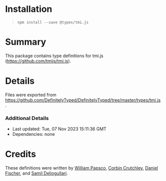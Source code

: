 # Installation
> `npm install --save @types/tmi.js`

# Summary
This package contains type definitions for tmi.js (https://github.com/tmijs/tmi.js).

# Details
Files were exported from https://github.com/DefinitelyTyped/DefinitelyTyped/tree/master/types/tmi.js.

### Additional Details
 * Last updated: Tue, 07 Nov 2023 15:11:36 GMT
 * Dependencies: none

# Credits
These definitions were written by [William Papsco](https://github.com/wpapsco), [Corbin Crutchley](https://github.com/crutchcorn), [Daniel Fischer](https://github.com/d-fischer), and [Samil Deliogullari](https://github.com/samildeli).
